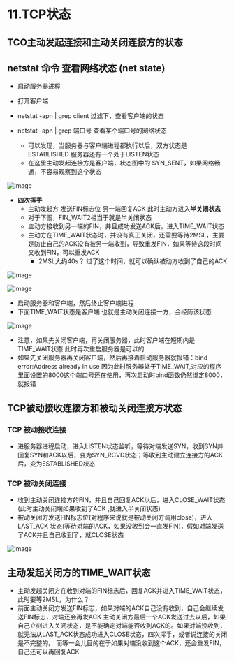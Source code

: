# 11.TCP状态  


## TCO主动发起连接和主动关闭连接方的状态  

##  netstat 命令 查看网络状态 (net state)

* 启动服务器进程  
* 打开客户端  

* netstat -apn | grep client  过滤下，查看客户端的状态  

* netstat -apn | grep 端口号  查看某个端口号的网络状态  
    * 可以发现，当服务器与客户端进程都执行以后，双方状态是 ESTABLISHED  服务器还有一个处于LISTEN状态  
    * 在这里主动发起连接方是客户端，状态图中的 SYN_SENT，如果网络畅通，不容易观察到这个状态  

![image](https://user-images.githubusercontent.com/58176267/178522761-18e43322-72a9-4724-ab33-435ee8fe58f0.png)

* **四次挥手**
    * 主动发起方 发送FIN标志位  另一端回复ACK  此时主动方进入**半关闭状态**     
    * 对于下图，FIN_WAIT2相当于就是半关闭状态  
    * 主动方接收到另一端的FIN，并且成功发送ACK后，进入TIME_WAIT状态  
    * 主动方在TIME_WAIT状态时，并没有真正关闭，还需要等待2MSL，主要是防止自己的ACK没有被另一端收到，导致重发FIN，如果等待这段时间又收到FIN，可以重发ACK  
        * 2MSL大约40s？ 过了这个时间，就可以确认被动方收到了自己的ACK  

![image](https://user-images.githubusercontent.com/58176267/178525285-ba7463cc-4cd5-49f0-8f5e-b894ae443cbc.png)  


![image](https://user-images.githubusercontent.com/58176267/178525635-a5a9565d-4f4c-465d-82fc-8761ea463c2c.png)  


* 启动服务器和客户端，然后终止客户端进程  
* 下面TIME_WAIT状态是客户端  也就是主动关闭连接一方，会经历该状态  

![image](https://user-images.githubusercontent.com/58176267/178527187-7e6f314f-d7cd-4003-b4fe-d8a03c6a3f8c.png)


* 注意，如果先关闭客户端，再关闭服务器，此时客户端在短期内是TIME_WAIT状态  此时再次重启服务器是可以的  
* 如果先关闭服务器再关闭客户端，然后再接着启动服务器就报错：bind error:Address already in use  因为此时服务器处于TIME_WAIT,对应的程序里面设置的8000这个端口号还在使用，再次启动时bind函数仍然绑定8000，就报错  


## TCP被动接收连接方和被动关闭连接方状态  

### TCP 被动接收连接  

* 进服务器进程启动，进入LISTEN状态监听，等待对端发送SYN，收到SYN并回复SYN和ACK以后，变为SYN_RCVD状态；等收到主动建立连接方的ACK后，变为ESTABLISHED状态  

### TCP 被动关闭连接  

* 收到主动关闭连接方的FIN，并且自己回复ACK以后，进入CLOSE_WAIT状态(此时主动关闭端如果收到了ACK ,就进入半关闭状态)
* 被动关闭方发送FIN标志位(对程序来说就是被动关闭方调用close)，进入 LAST_ACK 状态(等待对端的ACK，如果没收到会一直发FIN)，假如对端发送了ACK并且自己收到了，就CLOSE状态  

![image](https://user-images.githubusercontent.com/58176267/178774419-907fa3a9-1df3-4221-aed2-b28d01c74017.png)  


## 主动发起关闭方的TIME_WAIT状态  

* 主动发起关闭方在收到对端的FIN标志后，回复ACK并进入TIME_WAIT状态，此时要等2MSL，为什么？ 
* 前面主动关闭方发送FIN标志，如果对端的ACK自己没有收到，自己会继续发送FIN标志，对端还会再发ACK  主动关闭方最后一个ACK发送过去以后，如果自己立刻进入关闭状态，是不能确定对端能否收到ACK的。如果对端没收到，就无法从LAST_ACK状态成功进入CLOSE状态，四次挥手，或者说连接的关闭是不完整的。 而等一会儿目的在于如果对端没收到这个ACK，还会重发FIN，自己还可以再回复ACK  



